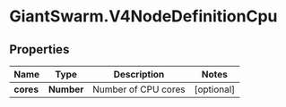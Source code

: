 # GiantSwarm.V4NodeDefinitionCpu

## Properties

Name | Type | Description | Notes
------------ | ------------- | ------------- | -------------
**cores** | **Number** | Number of CPU cores | [optional] 


